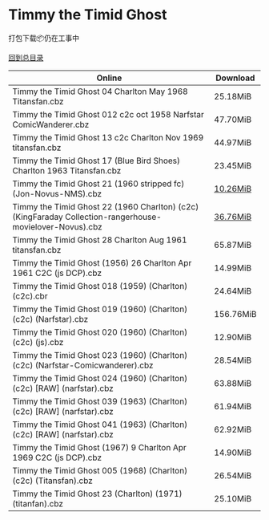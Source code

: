 # Timmy the Timid Ghost

打包下载📦仍在工事中

[回到总目录](/Catalogs.md)







Online | Download
--- | ---
Timmy the Timid Ghost 04 Charlton May 1968 Titansfan.cbz | 25.18MiB
Timmy the Timid Ghost 012 c2c oct 1958 Narfstar ComicWanderer.cbz | 47.70MiB
Timmy the Timid Ghost 13 c2c Charlton Nov 1969 titansfan.cbz | 44.97MiB
Timmy the Timid Ghost 17 (Blue Bird Shoes) Charlton 1963 Titansfan.cbz | 23.45MiB
Timmy the Timid Ghost 21 (1960 stripped fc) (Jon-Novus-NMS).cbz | [10.26MiB](https://pan.baidu.com/s/1i5itmYx#list/path=%2FNovus%20-%20Week%20of%202016%20Q1%2FNovus%20-%20Week%20of%202016-01-20%2F%E3%82%AA%E3%82%B3%E3%82%AA%E3%82%B3%E3%82%AD%E3%82%B5%E3%82%AF%E3%82%A2%E3%82%B3%E3%82%A4%E3%82%A8%E3%82%BB%E3%82%BD%E3%82%B5%E3%82%A4%E3%82%AB%E3%82%AF%E3%82%B5%E3%82%AB%E3%82%AA%E3%82%BB%E3%82%BB%E3%82%A6%E3%82%BB%E3%82%BD%E3%82%B3%E3%82%AB%E3%82%AF%E3%82%B1%E3%82%B5%E3%82%B9%E3%82%AA&parentPath=%2FNovus%20-%20Week%20of%202016%20Q1)
Timmy the Timid Ghost 22 (1960 Charlton) (c2c) (KingFaraday Collection-rangerhouse-movielover-Novus).cbz | [36.76MiB](https://pan.baidu.com/s/1_e7iQr0XWO9DiZ85etPdBA#list/path=%2FNovus%20-%20Week%20of%202015%20Q2%2FNovus%20-%20Week%20of%202015-04-15%2F%E3%82%A4%E3%82%A8%E3%82%BD%E3%82%B3%E3%82%A8%E3%82%BD%E3%82%AA%E3%82%A2%E3%82%AF%E3%82%B9%E3%82%B3%E3%82%A2%E3%82%AB%E3%82%B9%E3%82%AD%E3%82%A8%E3%82%A8%E3%82%AF%E3%82%BD%E3%82%A8%E3%82%B7%E3%82%B7%E3%82%B7%E3%82%A8%E3%82%B1%E3%82%AA%E3%82%B5%E3%82%AB%E3%82%B5%E3%82%B7%E3%82%A8%E3%82%BD&parentPath=%2FNovus%20-%20Week%20of%202015%20Q2)
Timmy the Timid Ghost 28 Charlton Aug 1961 titansfan.cbz | 65.87MiB
Timmy the Timid Ghost (1956) 26 Charlton Apr 1961 C2C (js DCP).cbz | 14.99MiB
Timmy the Timid Ghost 018 (1959) (Charlton) (c2c).cbr | 24.64MiB
Timmy the Timid Ghost 019 (1960) (Charlton) (c2c) (Narfstar).cbz | 156.76MiB
Timmy the Timid Ghost 020 (1960) (Charlton) (c2c) (js).cbz | 12.90MiB
Timmy the Timid Ghost 023 (1960) (Charlton) (c2c) (Narfstar-Comicwanderer).cbz | 28.54MiB
Timmy the Timid Ghost 024 (1960) (Charlton) (c2c) [RAW] (narfstar).cbz | 63.88MiB
Timmy the Timid Ghost 039 (1963) (Charlton) (c2c) [RAW] (narfstar).cbz | 61.94MiB
Timmy the Timid Ghost 041 (1963) (Charlton) (c2c) [RAW] (narfstar).cbz | 62.92MiB
Timmy the Timid Ghost (1967) 9 Charlton Apr 1969 C2C (js DCP).cbz | 14.90MiB
Timmy the Timid Ghost 005 (1968) (Charlton) (c2c) (Titansfan).cbz | 26.54MiB
Timmy the Timid Ghost 23 (Charlton) (1971) (titanfan).cbz | 25.10MiB